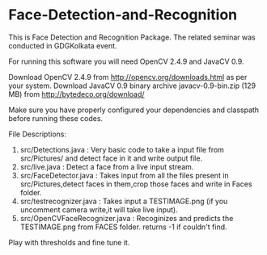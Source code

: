 Face-Detection-and-Recognition
==============================

This is Face Detection and Recognition Package. The related seminar was conducted in GDGKolkata event.

For running this software you will need OpenCV 2.4.9 and JavaCV 0.9.

Download OpenCV 2.4.9 from http://opencv.org/downloads.html as per your system.
Download JavaCV 0.9 binary archive javacv-0.9-bin.zip (129 MB) from http://bytedeco.org/download/

Make sure you have properly configured your dependencies and classpath before running these codes.

File Descriptions:

1. src/Detections.java                : Very basic code to take a input file from src/Pictures/ and detect face in it and write output file.
2. src/live.java                      : Detect a face from a live input stream.
3. src/FaceDetector.java              : Takes input from all the files present in src/Pictures,detect faces in them,crop those faces and write in Faces folder.
4. src/testrecognizer.java            : Takes input a TESTIMAGE.png (if you uncomment camera write,it will take live input).
5. src/OpenCVFaceRecognizer.java      : Recoginizes and predicts the TESTIMAGE.png from FACES folder. returns -1 if couldn't find.



Play with thresholds and fine tune it.
